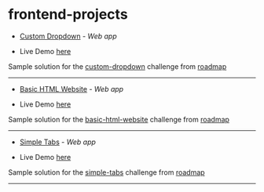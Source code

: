 # frontend-projects

- [Custom Dropdown](https://roadmap.sh/projects/custom-dropdown) - _Web app_

- Live Demo [here](https://aj-seven.github.io/frontend-projects/custom-dropdown)

Sample solution for the [custom-dropdown](https://roadmap.sh/projects/custom-dropdown) challenge from [roadmap](https://roadmap.sh)

---

- [Basic HTML Website](https://roadmap.sh/projects/basic-html-website) - _Web app_

- Live Demo [here](https://aj-seven.github.io/frontend-projects/basic-html-website)

Sample solution for the [basic-html-website](https://roadmap.sh/projects/basic-html-website) challenge from [roadmap](https://roadmap.sh)

---

- [Simple Tabs](https://roadmap.sh/projects/simple-tabs) - _Web app_

- Live Demo [here](https://aj-seven.github.io/frontend-projects/tabs)

Sample solution for the [simple-tabs](https://roadmap.sh/projects/simple-tabs) challenge from [roadmap](https://roadmap.sh)

----